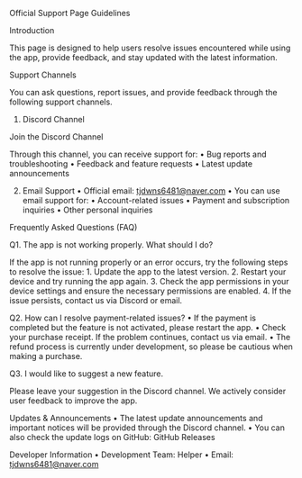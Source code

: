 Official Support Page Guidelines

Introduction

This page is designed to help users resolve issues encountered while using the app, provide feedback, and stay updated with the latest information.

Support Channels

You can ask questions, report issues, and provide feedback through the following support channels.

1. Discord Channel

Join the Discord Channel

Through this channel, you can receive support for:
	•	Bug reports and troubleshooting
	•	Feedback and feature requests
	•	Latest update announcements

2. Email Support
	•	Official email: tjdwns6481@naver.com
	•	You can use email support for:
	•	Account-related issues
	•	Payment and subscription inquiries
	•	Other personal inquiries

Frequently Asked Questions (FAQ)

Q1. The app is not working properly. What should I do?

If the app is not running properly or an error occurs, try the following steps to resolve the issue:
	1.	Update the app to the latest version.
	2.	Restart your device and try running the app again.
	3.	Check the app permissions in your device settings and ensure the necessary permissions are enabled.
	4.	If the issue persists, contact us via Discord or email.

Q2. How can I resolve payment-related issues?
	•	If the payment is completed but the feature is not activated, please restart the app.
	•	Check your purchase receipt. If the problem continues, contact us via email.
	•	The refund process is currently under development, so please be cautious when making a purchase.

Q3. I would like to suggest a new feature.

Please leave your suggestion in the Discord channel. We actively consider user feedback to improve the app.

Updates & Announcements
	•	The latest update announcements and important notices will be provided through the Discord channel.
	•	You can also check the update logs on GitHub: GitHub Releases

Developer Information
	•	Development Team: Helper
	•	Email: tjdwns6481@naver.com